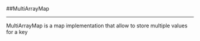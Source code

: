 ##MultiArrayMap
- - -

MultiArrayMap is a map implementation that allow to store multiple values for a key